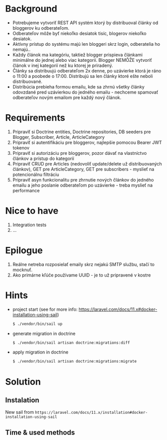 # Background

- Potrebujeme vytvoriť REST API systém ktorý by distribuoval články od bloggerov ku odberateľom.
- Odberateľov môže byť niekoľko desiatok tisíc, blogerov niekoľko desiatok.
- Aktívny prístup do systému majú len bloggeri skrz login, odberatelia ho nemajú..
- Každy článok ma kategóriu, taktiež blogger prispieva článkami minimálne do jednej alebo viac kategorií. Blogger NEMÔŽE
  vytvoriť článok v inej kategorií než ku ktorej je priradený.
- Články sa distribuujú odberateľom 2x denne, po uzávierke ktorá je ráno o 11:00 a poobede o 17:00. Distribujú sa len
  články ktoré ešte neboli distribuované.
- Distribúcia prebieha formou emailu, kde sa zhrnú všetky články odovzdané pred uzávierkou do jedného emailu - nechceme
  spamovať odberateľov novým emailom pre každý nový článok.

# Requirements

1. Pripraviť si Doctrine entities, Doctrine repositories, DB seeders pre Blogger, Subscriber, Article, ArticleCategory
2. Pripraviť si autentifikáciu pre bloggerov, najlepšie pomocou Bearer JWT tokenov
3. Pripraviť si autorizáciu pre bloggerov, pozor dávať na vlastníctvo článkov a prístup do kategorií
4. Pripraviť CRUD pre Articles (nedovoliť update/delete už distribuovaných článkov), GET pre ArticleCategory, GET
   pre subscribers - myslieť na potencionálnu filtráciu
5. Pripraviť asyn funkcionalitu pre zhrnutie nových článkov do jedného emailu a jeho poslanie odberateľom po uzávierke -
   treba myslieť na performance

# Nice to have

1. Integration tests
2. ...

# Epilogue

1. Reálne netreba rozposielať emaily skrz nejakú SMTP službu, stačí to mocknuť.
2. Ako primárne kľúče používame UUID - je to už pripravené v kostre

# Hints

- project start (see for more info: https://laravel.com/docs/11.x#docker-installation-using-sail)

  ```bash
  $ ./vendor/bin/sail up
  ```
  
- generate migration in doctrine

  ```bash
  $ ./vendor/bin/sail artisan doctrine:migrations:diff
  ```

- apply migration in doctrine

  ```bash
  $ ./vendor/bin/sail artisan doctrine:migrations:migrate
  ```

# Solution

## Instalation

New sail from `https://laravel.com/docs/11.x/installation#docker-installation-using-sail`

## Time & used methods


